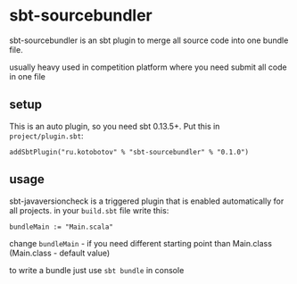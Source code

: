 sbt-sourcebundler
====================

sbt-sourcebundler is an sbt plugin to merge all source code into one bundle file.

usually heavy used in competition platform where you need submit all code in one file

setup
-----

This is an auto plugin, so you need sbt 0.13.5+. Put this in `project/plugin.sbt`:

```sbtshell
addSbtPlugin("ru.kotobotov" % "sbt-sourcebundler" % "0.1.0")
```

usage
-----

sbt-javaversioncheck is a triggered plugin that is enabled automatically for all projects.
in your `build.sbt` file write this:

```sbtshell
bundleMain := "Main.scala"
```

change `bundleMain` - if you need different starting point than Main.class (Main.class - default value)

to write a bundle just use `sbt bundle` in console